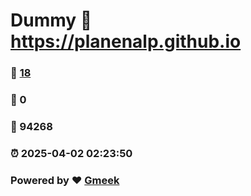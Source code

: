 # Dummy :link: https://planenalp.github.io 
### :page_facing_up: [18](https://planenalp.github.io/tag.html) 
### :speech_balloon: 0 
### :hibiscus: 94268 
### :alarm_clock: 2025-04-02 02:23:50 
### Powered by :heart: [Gmeek](https://github.com/Meekdai/Gmeek)
